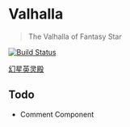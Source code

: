 # Valhalla

> The Valhalla of Fantasy Star

[![Build Status](https://www.travis-ci.org/Fantasy-Star/valhalla.svg?branch=master)](https://www.travis-ci.org/Fantasy-Star/valhalla)

[幻星英灵殿](https://fantasy-star.github.io/valhalla/)

## Todo

- Comment Component